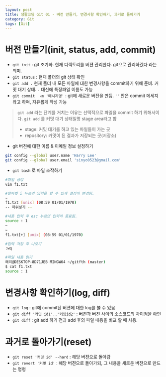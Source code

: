 ```yaml
---
layout: post
title: 생활코딩 Git 01 - 버전 만들기, 변경사항 확인하기, 과거로 돌아가기
category: Git
tags: [Git]
---
```


#### 

#### 

# 버전 만들기(init, status, add, commit)

- `git init` : git 초기화. 현재 디렉토리를 버젼 관리한다. git으로 관리하겠다 라는 의미.
- `git status` : 현재 폴더의 git 상태 확인
- `git add .` 현재 폴더 내 모든 파일에 대한 변경사항을 commit하기 위해 준비. 커밋 대기 상태.  `.` 대신에 특정파일 이름도 가능
- `git commit  -m '메시지명'`  : git에 새로운 버전을 만듬. `''` 안은 commit 메세지라고 하며,  자유롭게 작성 가능



> `git add` 라는 단계를 거치는 이유는 선택적으로 파일을 commit 하기 위해서이다. 
> `git add` 를 커밋 대기 상태일명 stage area라고 함 
>
> - stage: 커밋 대기를 하고 있는 파일들이 가는 곳
> - repository: 커밋이 된 결과가 저장되는 곳(저장소)



- git 버젼에 대한 이름 & 이메일 정보 설정하기
```bash
git config --global user.name 'Harry Lee'
git config --global user.email 'sinyo0523@gmail.com'
```



- `git bash` 로 파일 조작하기
```bash
#파일 생성
vim f1.txt

#알파벳 i 누르면 입력을 할 수 있게 설정이 변경됨.
~
f1.txt [unix] (08:59 01/01/1970)                                        
-- 끼워넣기 --

#내용 입력 후 esc 누르면 입력이 종료됨.
source : 1
~
~
f1.txt[+] [unix] (08:59 01/01/1970) 

#입력 저장 후 나오기
:wq

#파일 내용 읽기
해리@DESKTOP-8D71JEB MINGW64 ~/gitfth (master)
$ cat f1.txt
source : 1
```

#### 

#### 

# 변경사항 확인하기(log, diff)

- `git log` : git에 commit된 버젼에 대한 log를 볼 수 있음 
- `git diff '커밋 id1'..'커밋id2'`  : 버젼과 버젼 사이의 소스코드의 차이점을 확인
- `git diff` : git add 하기 전과 add 후의 파일 내용을 비교 할 때 사용.  

#### 

#### 

# 과거로 돌아가기(reset)

- `git reset '커밋 id' --hard` : 해당 버젼으로 돌아감
- `git revert '커밋 id'` : 해당 버젼으로 돌아가되,  그 내용을 새로운 버전으로 만드는 명령

